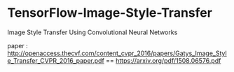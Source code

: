 # TensorFlow-Image-Style-Transfer
Image Style Transfer Using Convolutional Neural Networks

paper : http://openaccess.thecvf.com/content_cvpr_2016/papers/Gatys_Image_Style_Transfer_CVPR_2016_paper.pdf
        == https://arxiv.org/pdf/1508.06576.pdf
